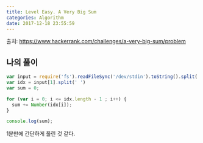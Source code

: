 ```yaml
---
title: Level Easy. A Very Big Sum
categories: Algorithm
date: 2017-12-18 23:55:59
---
```

출처: https://www.hackerrank.com/challenges/a-very-big-sum/problem


## 나의 풀이
```javascript
var input = require('fs').readFileSync('/dev/stdin').toString().split('\n');
var idx = input[1].split(' ')
var sum = 0;

for (var i = 0; i <= idx.length - 1 ; i++) {
  sum += Number(idx[i]);
}

console.log(sum);
```

1분만에 간단하게 풀린 것 같다.
